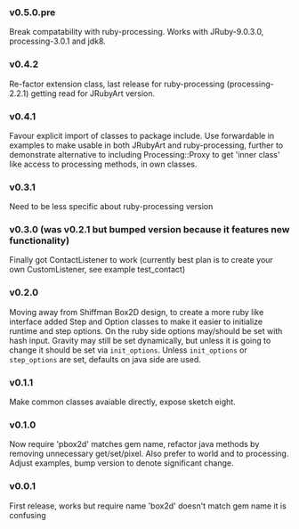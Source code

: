 ### v0.5.0.pre

Break compatability with ruby-processing. Works with JRuby-9.0.3.0, processing-3.0.1 and jdk8.


### v0.4.2

Re-factor extension class, last release for ruby-processing (processing-2.2.1) getting read for JRubyArt version.

### v0.4.1

Favour explicit import of classes to package include.  Use forwardable in examples to make usable in both JRubyArt and ruby-processing, further to demonstrate alternative to including Processing::Proxy to get 'inner class' like access to processing methods, in own classes.

### v0.3.1

Need to be less specific about ruby-processing version

### v0.3.0 (was v0.2.1 but bumped version because it features new functionality)

Finally got ContactListener to work (currently best plan is to create your own CustomListener, see example test_contact)

### v0.2.0

Moving away from Shiffman Box2D design, to create a more ruby like interface added Step and Option classes to make it easier to initialize runtime and step options. On the ruby side options may/should be set with hash input. Gravity may still be set dynamically, but unless it is going to change it should be set via `init_options`. Unless `init_options` or `step_options` are set, defaults on java side are used.

### v0.1.1

Make common classes avaiable directly, expose sketch eight.

### v0.1.0

Now require 'pbox2d' matches gem name, refactor java methods by removing unnecessary get/set/pixel. Also prefer to world and to processing. Adjust examples, bump version to denote significant change.


### v0.0.1

First release, works but require name 'box2d' doesn't match gem name it is confusing
